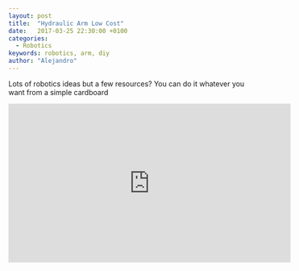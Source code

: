 ```yaml
---
layout: post
title:  "Hydraulic Arm Low Cost"
date:   2017-03-25 22:30:00 +0100
categories:
  - Robotics
keywords: robotics, arm, diy
author: "Alejandro"
---
```


Lots of robotics ideas but a few resources?
You can do it whatever you want from a simple cardboard

<iframe width="560" height="315" src="https://www.youtube.com/embed/P2r9U4wkjcc" frameborder="0" allowfullscreen></iframe>
